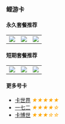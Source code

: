 ### 鲤游卡

#### 永久套餐推荐
| | | |
| :-: | :-: | :-: |
| <a href="https://ym.ksjhaoka.com/show?id=82341344&s=SCiEZzOs2178"><img src="https://ym.ksjhaoka.com/images/product/202309/09/1_1694245502_qVQa4hz9Yn.jpg"></a> | <a href="https://ym.ksjhaoka.com/show?id=82341342&s=SCiEZzOs2178"><img src="https://ym.ksjhaoka.com/images/product/202309/09/1_1694245529_r63B7D7iH6.jpg"></a> | <a href="https://haokawx.lot-ml.com/h5order/index?pudiD=232&userid=20116"><img src="https://haokaapi.lot-ml.com/upload/ProductUpDateImage/20230914/c556b2519b5e45349e726aee8e46dccc.jpg"></a> | 

#### 短期套餐推荐
| | | |
| :-: | :-: | :-: |
| <a href="https://ym.ksjhaoka.com/show?id=82341345&s=SCiEZzOs2178"><img src="https://ym.ksjhaoka.com/images/product/202309/09/1_1694245489_OapRwJtNk9.jpg"></a> | <a href="https://ym.ksjhaoka.com/show?id=82341355&s=SCiEZzOs2178"><img src="https://ym.ksjhaoka.com/images/product/202309/11/1_1694412809_eHAW9FPZPW.jpg"></a> | <a href="https://haokawx.lot-ml.com/h5order/index?pudiD=219&userid=20116"><img src="https://haokaapi.lot-ml.com/upload/ProductUpDateImage/20230906/baadb78cd7a34256a70fb4bda81eed29.jpg"></a> |

#### 更多号卡
+ [卡世界](https://ka.zerock.top:9527/) <i style="color: orange">★★★★★</i>
+ [一七二](https://ka2.zerock.top:9527/) <i style="color: orange">★★★★☆</i>
+ [卡博世](https://ka3.zerock.top:9527/) <i style="color: orange">★★★☆☆</i>
